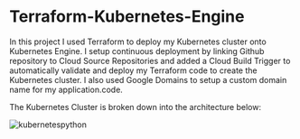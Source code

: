 # Terraform-Kubernetes-Engine
In this project I used Terraform to deploy my Kubernetes cluster onto Kubernetes Engine. I setup continuous deployment by linking Github repository to Cloud Source Repositories and added a Cloud Build Trigger to automatically validate and deploy my Terraform code to create the Kubernetes cluster. I also used Google Domains to setup a custom domain name for my application.code.

The Kubernetes Cluster is broken down into the architecture below:

![kubernetespython]()

